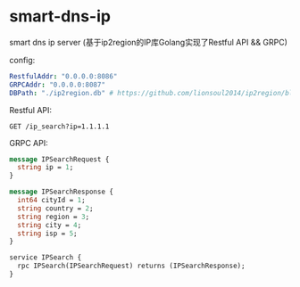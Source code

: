 # smart-dns-ip
smart dns ip server (基于ip2region的IP库Golang实现了Restful API &amp;&amp; GRPC)

config: 
```yaml
RestfulAddr: "0.0.0.0:8086"
GRPCAddr: "0.0.0.0:8087"
DBPath: "./ip2region.db" # https://github.com/lionsoul2014/ip2region/blob/master/data/ip2region.db
```

Restful API:
``` 
GET /ip_search?ip=1.1.1.1
```

GRPC API:
```proto
message IPSearchRequest {
  string ip = 1;
}

message IPSearchResponse {
  int64 cityId = 1;
  string country = 2;
  string region = 3;
  string city = 4;
  string isp = 5;
}

service IPSearch {
  rpc IPSearch(IPSearchRequest) returns (IPSearchResponse);
}
```